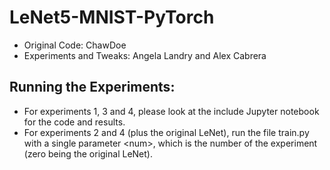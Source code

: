 # LeNet5-MNIST-PyTorch
- Original Code: ChawDoe
- Experiments and Tweaks: Angela Landry and Alex Cabrera

## Running the Experiments:
- For experiments 1, 3 and 4, please look at the include Jupyter notebook for the code and results.
- For experiments 2 and 4 (plus the original LeNet), run the file train.py with a single parameter \<num\>, which is the number of the experiment (zero being the original LeNet).
